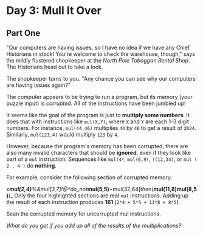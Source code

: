 # Day 3: Mull It Over
## Part One

"Our computers are having issues, so I have no idea if we have any Chief Historians in stock! You're welcome to check the warehouse, though,"
says the mildly flustered shopkeeper at the *North Pole Toboggan Rental Shop*. The Historians head out to take a look.

The shopkeeper turns to you. "Any chance you can see why our computers are having issues again?"

The computer appears to be trying to run a program, but its memory (your puzzle input) is *corrupted*. All of the instructions have been jumbled up!

It seems like the goal of the program is just to **multiply some numbers**. It does that with instructions 
like `mul(X,Y)`, where `X` and `Y` are each 1-3 digit numbers. For instance, `mul(44,46)` multiplies `44` by `46` to get a result of `2024`.
Similarly, `mul(123,4)` would multiply `123` by `4`.

However, because the program's memory has been corrupted, there are also many invalid characters that should be **ignored**,
even if they look like part of a `mul` instruction. Sequences like `mul(4*`, `mul(6,9!`, `?(12,34)`, or `mul ( 2 , 4 )` do **nothing**.

For example, consider the following section of corrupted memory:

_x**mul(2,4)**%&mul[3,7]!@^do_not_**mul(5,5)**+mul(32,64]then(**mul(11,8)mul(8,5)**)_
Only the four highlighted sections are real `mul` instructions. Adding up the result of each instruction produces **161** (`2*4 + 5*5 + 11*8 + 8*5`).

Scan the corrupted memory for uncorrupted mul instructions. 

*What do you get if you add up all of the results of the multiplications?*

